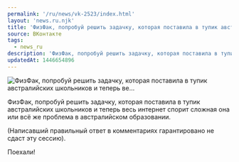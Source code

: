 ```yaml
---
permalink: '/ru/news/vk-2523/index.html'
layout: 'news.ru.njk'
title: 'ФизФак, попробуй решить задачку, которая поставила в тупик австралийских школьников и теперь ве…'
source: ВКонтакте
tags:
  - news_ru
description: 'ФизФак, попробуй решить задачку, которая поставила в тупик австралийских школьников и теперь ве…'
updatedAt: 1446654896
---
```

![ФизФак, попробуй решить задачку, которая поставила в тупик австралийских школьников и теперь ве…](https://sun9-76.userapi.com/impf/c624030/v624030484/59e85/rTz7XtxvzPU.jpg?size=1114x687&quality=96&proxy=1&sign=1e9da7fb49892f223a7dafa0d5c3fe06&c_uniq_tag=2IXfuncEClDzBOlJzb3q9MYndVzEP4gTvI9VeDDUHxA&type=album)

ФизФак, попробуй решить задачку, которая поставила в тупик австралийских школьников и теперь весь интернет спорит сложная она или всё же проблема в австралийском образовании.

(Написавший правильный ответ в комментариях гарантировано не сдаст эту сессию).

Поехали!
